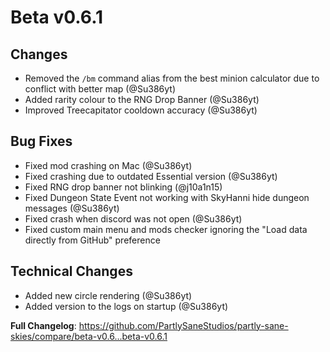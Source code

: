 # Beta v0.6.1

## Changes
- Removed the ``/bm`` command alias from the best minion calculator due to conflict with better map (@Su386yt)
- Added rarity colour to the RNG Drop Banner (@Su386yt)
- Improved Treecapitator cooldown accuracy (@Su386yt)

## Bug Fixes
- Fixed mod crashing on Mac (@Su386yt)
- Fixed crashing due to outdated Essential version (@Su386yt)
- Fixed RNG drop banner not blinking (@j10a1n15)
- Fixed Dungeon State Event not working with SkyHanni hide dungeon messages (@Su386yt)
- Fixed crash when discord was not open (@Su386yt)
- Fixed custom main menu and mods checker ignoring the "Load data directly from GitHub" preference

## Technical Changes
- Added new circle rendering (@Su386yt)
- Added version to the logs on startup (@Su386yt)

**Full Changelog**: https://github.com/PartlySaneStudios/partly-sane-skies/compare/beta-v0.6...beta-v0.6.1